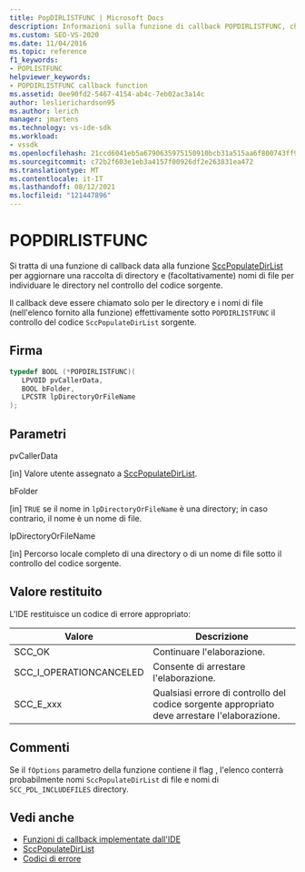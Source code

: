 ```yaml
---
title: PopDIRLISTFUNC | Microsoft Docs
description: Informazioni sulla funzione di callback POPDIRLISTFUNC, che viene passata alle directory di aggiornamento per scoprire quali sono sotto il controllo del codice sorgente.
ms.custom: SEO-VS-2020
ms.date: 11/04/2016
ms.topic: reference
f1_keywords:
- POPLISTFUNC
helpviewer_keywords:
- POPDIRLISTFUNC callback function
ms.assetid: 0ee90fd2-5467-4154-ab4c-7eb02ac3a14c
author: leslierichardson95
ms.author: lerich
manager: jmartens
ms.technology: vs-ide-sdk
ms.workload:
- vssdk
ms.openlocfilehash: 21ccd6041eb5a6790635975150910bcb31a515aa6f800743ff94be45e36c579f
ms.sourcegitcommit: c72b2f603e1eb3a4157f00926df2e263831ea472
ms.translationtype: MT
ms.contentlocale: it-IT
ms.lasthandoff: 08/12/2021
ms.locfileid: "121447896"
---
```

# <a name="popdirlistfunc"></a>POPDIRLISTFUNC
Si tratta di una funzione di callback data alla funzione [SccPopulateDirList](../extensibility/sccpopulatedirlist-function.md) per aggiornare una raccolta di directory e (facoltativamente) nomi di file per individuare le directory nel controllo del codice sorgente.

 Il callback deve essere chiamato solo per le directory e i nomi di file (nell'elenco fornito alla funzione) effettivamente sotto `POPDIRLISTFUNC` il controllo del codice `SccPopulateDirList` sorgente.

## <a name="signature"></a>Firma

```cpp
typedef BOOL (*POPDIRLISTFUNC)(
   LPVOID pvCallerData,
   BOOL bFolder,
   LPCSTR lpDirectoryOrFileName
);
```

## <a name="parameters"></a>Parametri
 pvCallerData

[in] Valore utente assegnato a [SccPopulateDirList](../extensibility/sccpopulatedirlist-function.md).

 bFolder

[in] `TRUE` se il nome in `lpDirectoryOrFileName` è una directory; in caso contrario, il nome è un nome di file.

 lpDirectoryOrFileName

[in] Percorso locale completo di una directory o di un nome di file sotto il controllo del codice sorgente.

## <a name="return-value"></a>Valore restituito
 L'IDE restituisce un codice di errore appropriato:

|Valore|Descrizione|
|-----------|-----------------|
|SCC_OK|Continuare l'elaborazione.|
|SCC_I_OPERATIONCANCELED|Consente di arrestare l'elaborazione.|
|SCC_E_xxx|Qualsiasi errore di controllo del codice sorgente appropriato deve arrestare l'elaborazione.|

## <a name="remarks"></a>Commenti
 Se il `fOptions` parametro della funzione contiene il flag , l'elenco conterrà probabilmente nomi `SccPopulateDirList` di file e nomi di `SCC_PDL_INCLUDEFILES` directory.

## <a name="see-also"></a>Vedi anche
- [Funzioni di callback implementate dall'IDE](../extensibility/callback-functions-implemented-by-the-ide.md)
- [SccPopulateDirList](../extensibility/sccpopulatedirlist-function.md)
- [Codici di errore](../extensibility/error-codes.md)
